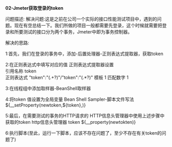 **02-Jmeter获取登录的token**

问题描述:
      解决问题:这是之前在公司一个实际的接口性能测试项目中，遇到的问题。现在有空总结一下。我们所做的项目一般都需要先登录，这个时候就需要把登录和所要测试的接口分为两个事务，Jmeter中即为事务控制器。

解决的思路:

1:首先，我们在登录的事务中，添加-后置处理器-正则表达式提取器，获取token

2:在正则表达式中填写对应的值
  正则表达式提取器设置  
                     引用名称       token             
                     正则表达式  "token":"(.+?)"/"token":"(.*?)"
                     模板               $1$
                     匹配数字         1

3:在线程组中添加取样器-BeanShell取样器

4:将token 值设置为全局变量
    Bean Shell Sampler-脚本文件写法   ${__setProperty(newtoken,${token},)}

5:最后，在需要测试的事务的HTTP请求的 HTTP信息头管理器中使用上述步骤中获取的token
    http信息头管理器                token     ${__property(newtokten)}

6:执行脚本(至此，运行一下脚本，应该不存在问题了，至少不存在有关token的问题了)

